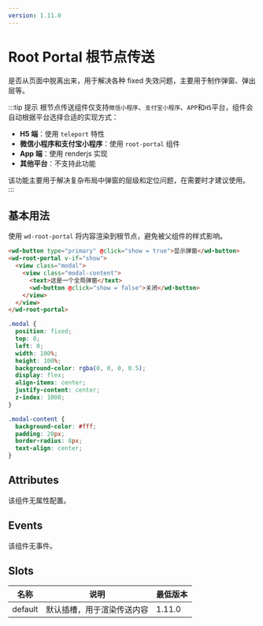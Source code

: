 ```yaml
---
version: 1.11.0
---
```

# Root Portal 根节点传送

是否从页面中脱离出来，用于解决各种 fixed 失效问题，主要用于制作弹窗、弹出层等。

:::tip 提示
根节点传送组件仅支持`微信小程序`、`支付宝小程序`、`APP`和`H5`平台，组件会自动根据平台选择合适的实现方式：

- **H5 端**：使用 `teleport` 特性
- **微信小程序和支付宝小程序**：使用 `root-portal` 组件
- **App 端**：使用 renderjs 实现
- **其他平台**：不支持此功能

该功能主要用于解决复杂布局中弹窗的层级和定位问题，在需要时才建议使用。
:::



## 基本用法

使用 `wd-root-portal` 将内容渲染到根节点，避免被父组件的样式影响。

```html
<wd-button type="primary" @click="show = true">显示弹窗</wd-button>
<wd-root-portal v-if="show">
  <view class="modal">
    <view class="modal-content">
      <text>这是一个全局弹窗</text>
      <wd-button @click="show = false">关闭</wd-button>
    </view>
  </view>
</wd-root-portal>
```

```scss
.modal {
  position: fixed;
  top: 0;
  left: 0;
  width: 100%;
  height: 100%;
  background-color: rgba(0, 0, 0, 0.5);
  display: flex;
  align-items: center;
  justify-content: center;
  z-index: 1000;
}

.modal-content {
  background-color: #fff;
  padding: 20px;
  border-radius: 8px;
  text-align: center;
}
```

## Attributes

该组件无属性配置。

## Events

该组件无事件。

## Slots

| 名称    | 说明                         | 最低版本 |
| ------- | ---------------------------- | -------- |
| default | 默认插槽，用于渲染传送内容   | 1.11.0   | 